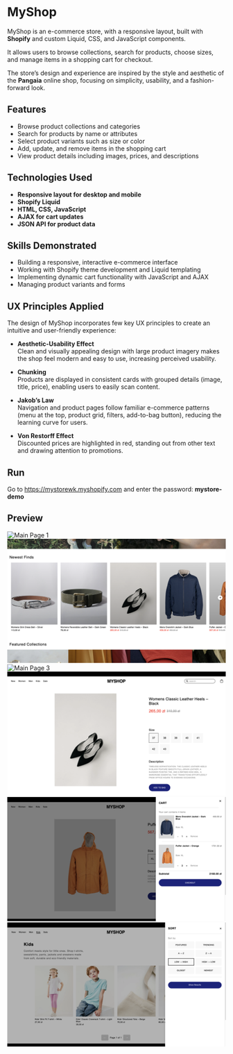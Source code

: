 # MyShop

MyShop is an e-commerce store, with a responsive layout, built with **Shopify** and custom Liquid, CSS, and JavaScript components.

It allows users to browse collections, search for products, choose sizes, and manage items in a shopping cart for checkout.

The store’s design and experience are inspired by the style and aesthetic of the **Pangaia** online shop, focusing on simplicity, usability, and a fashion-forward look.

## Features

- Browse product collections and categories
- Search for products by name or attributes
- Select product variants such as size or color
- Add, update, and remove items in the shopping cart
- View product details including images, prices, and descriptions

## Technologies Used

- **Responsive layout for desktop and mobile**
- **Shopify Liquid**
- **HTML, CSS, JavaScript**
- **AJAX for cart updates**
- **JSON API for product data**

## Skills Demonstrated

- Building a responsive, interactive e-commerce interface
- Working with Shopify theme development and Liquid templating
- Implementing dynamic cart functionality with JavaScript and AJAX
- Managing product variants and forms

## UX Principles Applied

The design of MyShop incorporates few key UX principles to create an intuitive and user-friendly experience:

- **Aesthetic-Usability Effect**  
Clean and visually appealing design with large product imagery makes the shop feel modern and easy to use, increasing perceived usability.

- **Chunking**  
Products are displayed in consistent cards with grouped details (image, title, price), enabling users to easily scan content.

- **Jakob’s Law**  
Navigation and product pages follow familiar e-commerce patterns (menu at the top, product grid, filters, add-to-bag button), reducing the learning curve for users.

- **Von Restorff Effect**  
Discounted prices are highlighted in red, standing out from other text and drawing attention to promotions.

## Run

Go to https://mystorewk.myshopify.com and enter the password: **mystore-demo**

## Preview

![Main Page 1](assets/screenshot1.png)
![Main Page 2](assets/screenshot2.png)
![Main Page 3](assets/screenshot3.png)
![Product](assets/screenshot4.png)
![Cart](assets/screenshot5.png)
![Sort](assets/screenshot6.png)